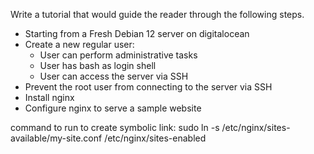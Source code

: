 Write a tutorial that would guide the reader through the following steps.

- Starting from a Fresh Debian 12 server on digitalocean
- Create a new regular user:
	- User can perform administrative tasks
	- User has bash as login shell
	- User can access the server via SSH
- Prevent the root user from connecting to the server via SSH
- Install nginx
- Configure nginx to serve a sample website

command to run to create symbolic link:
 sudo ln -s /etc/nginx/sites-available/my-site.conf /etc/nginx/sites-enabled


